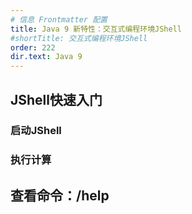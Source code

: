 ```yaml
---
# 信息 Frontmatter 配置
title: Java 9 新特性：交互式编程环境JShell
#shortTitle: 交互式编程环境JShell
order: 222
dir.text: Java 9
---
```


## JShell快速入门

### 启动JShell

### 执行计算

## 查看命令：/help
